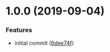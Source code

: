 # 1.0.0 (2019-09-04)


### Features

* initial commit ([6dee74f](https://github.com/ngx-rocket/create-ngx/commit/6dee74f))
